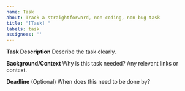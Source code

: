 ```yaml
---
name: Task
about: Track a straightforward, non-coding, non-bug task
title: "[Task] "
labels: task
assignees: ''
---
```


**Task Description**
Describe the task clearly.

**Background/Context**
Why is this task needed? Any relevant links or context.

**Deadline**
(Optional) When does this need to be done by?
